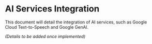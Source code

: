 # AI Services Integration

This document will detail the integration of AI services, such as Google Cloud Text-to-Speech and Google GenAI.

_(Details to be added once implemented)_

